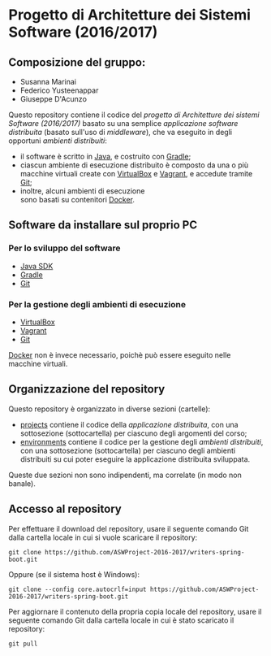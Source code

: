# Progetto di Architetture dei Sistemi Software (2016/2017)

## Composizione del gruppo:
* Susanna Marinai
* Federico Yusteenappar
* Giuseppe D'Acunzo

Questo repository contiene il codice del *progetto di Architetture dei sistemi Software (2016/2017)* 
basato su una semplice *applicazione software distribuita* 
(basato sull'uso di *middleware*), 
che va eseguito in degli opportuni *ambienti distribuiti*: 
* il software è scritto in [Java](http://www.oracle.com/technetwork/java/index.html), 
  e costruito con [Gradle](http://gradle.org/); 
* ciascun ambiente di esecuzione distribuito è composto 
  da una o più macchine virtuali create con 
  [VirtualBox](https://www.virtualbox.org/)
  e [Vagrant](https://www.vagrantup.com/), 
  e accedute tramite [Git](https://git-scm.com/); 
* inoltre, alcuni ambienti di esecuzione  
  sono basati su contenitori 
  [Docker](https://www.docker.com/). 

## Software da installare sul proprio PC 

### Per lo sviluppo del software 

* [Java SDK](http://www.oracle.com/technetwork/java/javase/) 
* [Gradle](http://gradle.org/) 
* [Git](https://git-scm.com/) 

### Per la gestione degli ambienti di esecuzione  

* [VirtualBox](https://www.virtualbox.org/)
* [Vagrant](https://www.vagrantup.com/) 
* [Git](https://git-scm.com/) 

[Docker](https://www.docker.com/) non è invece necessario, 
poichè può essere eseguito nelle macchine virtuali. 

## Organizzazione del repository 

Questo repository è organizzato in diverse sezioni (cartelle): 
* [projects](projects/) contiene il codice della *applicazione distribuita*, 
  con una sottosezione (sottocartella) per ciascuno degli argomenti del corso; 
* [environments](environments/) contiene il codice per la gestione degli *ambienti distribuiti*, 
  con una sottosezione (sottocartella) per ciascuno degli ambienti distribuiti 
  su cui poter eseguire la applicazione distribuita sviluppata. 

Queste due sezioni non sono indipendenti, ma correlate (in modo non banale). 


## Accesso al repository 

Per effettuare il download del repository, usare il seguente comando Git 
dalla cartella locale in cui si vuole scaricare il repository: 

    git clone https://github.com/ASWProject-2016-2017/writers-spring-boot.git

Oppure (se il sistema host è Windows): 

    git clone --config core.autocrlf=input https://github.com/ASWProject-2016-2017/writers-spring-boot.git

Per aggiornare il contenuto della propria copia locale del repository, 
usare il seguente comando Git dalla cartella locale in cui è stato scaricato il repository: 

    git pull 
